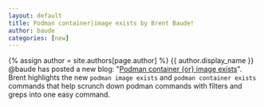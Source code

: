 ```yaml
---
layout: default
title: Podman container|image exists by Brent Baude!
author: baude
categories: [new]
---
```

{% assign author = site.authors[page.author] %}
{{ author.display_name }} @baude has posted a new blog: "[Podman container {or} image exists](https://podman.io/blogs/2018/11/27/podman-exists.html)".  Brent highlights the new `podman image exists` and `podman container exists` commands that help scrunch down podman commands with filters and greps into one easy command.
